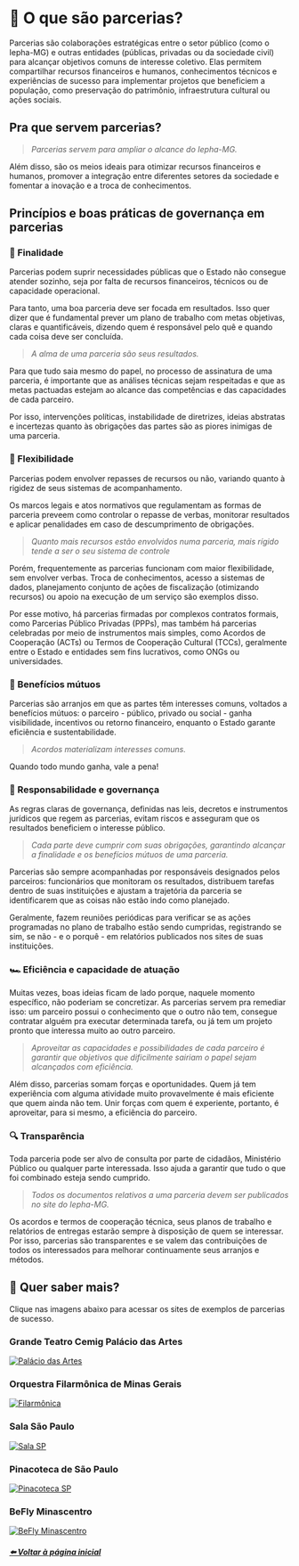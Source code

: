 # 🤝 O que são parcerias?

Parcerias são colaborações estratégicas entre o setor público (como o Iepha-MG) e outras
entidades (públicas, privadas ou da sociedade civil) para alcançar objetivos comuns de
interesse coletivo. Elas permitem compartilhar recursos financeiros e humanos,
conhecimentos técnicos e experiências de sucesso para implementar projetos que
beneficiem a população, como preservação do patrimônio, infraestrutura cultural ou ações
sociais.

## Pra que servem parcerias?

>_Parcerias servem para ampliar o alcance do Iepha-MG._

Além disso, são os meios ideais para otimizar recursos financeiros e humanos, promover a
integração entre diferentes setores da sociedade e fomentar a inovação e a troca de
conhecimentos.

## Princípios e boas práticas de governança em parcerias

### 🥅 Finalidade

Parcerias podem suprir necessidades públicas que o Estado não consegue atender sozinho,
seja por falta de recursos financeiros, técnicos ou de capacidade operacional.

Para tanto, uma boa parceria deve ser focada em resultados. Isso quer dizer que é
fundamental prever um plano de trabalho com metas objetivas, claras e quantificáveis,
dizendo quem é responsável pelo quê e quando cada coisa deve ser concluída.

>_A alma de uma parceria são seus resultados._

Para que tudo saia mesmo do papel, no processo de assinatura de uma parceria, é
importante que as análises técnicas sejam respeitadas e que as metas pactuadas estejam ao
alcance das competências e das capacidades de cada parceiro.

Por isso, intervenções políticas, instabilidade de diretrizes, ideias abstratas e incertezas
quanto às obrigações das partes são as piores inimigas de uma parceria.

### 🍃 Flexibilidade

Parcerias podem envolver repasses de recursos ou não, variando quanto à rigidez de seus
sistemas de acompanhamento.

Os marcos legais e atos normativos que regulamentam as formas de parceria preveem
como controlar o repasse de verbas, monitorar resultados e aplicar penalidades em caso de
descumprimento de obrigações.

>_Quanto mais recursos estão envolvidos numa parceria, mais rígido tende a ser o seu sistema de controle_

Porém, frequentemente as parcerias funcionam com maior flexibilidade, sem envolver
verbas. Troca de conhecimentos, acesso a sistemas de dados, planejamento conjunto de
ações de fiscalização (otimizando recursos) ou apoio na execução de um serviço são
exemplos disso.

Por esse motivo, há parcerias firmadas por complexos contratos formais, como Parcerias
Público Privadas (PPPs), mas também há parcerias celebradas por meio de instrumentos
mais simples, como Acordos de Cooperação (ACTs) ou Termos de Cooperação Cultural (TCCs), geralmente entre o
Estado e entidades sem fins lucrativos, como ONGs ou universidades.

### 🎂 Benefícios mútuos

Parcerias são arranjos em que as partes têm interesses comuns, voltados a benefícios
mútuos: o parceiro  - público, privado ou social - ganha visibilidade, incentivos ou retorno
financeiro, enquanto o Estado garante eficiência e sustentabilidade.

>_Acordos materializam interesses comuns._

Quando todo mundo ganha, vale a pena!

### 🚨 Responsabilidade e governança

As regras claras de governança, definidas nas leis, decretos e instrumentos jurídicos que
regem as parcerias, evitam riscos e asseguram que os resultados beneficiem o interesse
público.

>_Cada parte deve cumprir com suas obrigações, garantindo alcançar a finalidade e os benefícios mútuos de uma parceria._

Parcerias são sempre acompanhadas por responsáveis designados pelos parceiros: funcionários
que monitoram os resultados, distribuem tarefas dentro de suas instituições e ajustam a
trajetória da parceria se identificarem que as coisas não estão indo como planejado.

Geralmente, fazem reuniões periódicas para verificar se as ações programadas no plano
de trabalho estão sendo cumpridas, registrando se sim, se não - e o porquê - em relatórios
publicados nos sites de suas instituições.

### 🏎️ Eficiência e capacidade de atuação

Muitas vezes, boas ideias ficam de lado porque, naquele momento específico, não
poderiam se concretizar. As parcerias servem pra remediar isso: um parceiro possui o
conhecimento que o outro não tem, consegue contratar alguém pra executar determinada
tarefa, ou já tem um projeto pronto que interessa muito ao outro parceiro.

>_Aproveitar as capacidades e possibilidades de cada parceiro é garantir que objetivos que dificilmente sairiam o papel sejam alcançados com eficiência._

Além disso, parcerias somam forças e oportunidades. Quem já tem experiência com alguma
atividade muito provavelmente é mais eficiente que quem ainda não tem. Unir forças com
quem é experiente, portanto, é aproveitar, para si mesmo, a eficiência do parceiro.

### 🔍 Transparência

Toda parceria pode ser alvo de consulta por parte de cidadãos, Ministério Público ou
qualquer parte interessada. Isso ajuda a garantir que tudo o que foi combinado esteja
sendo cumprido.

>_Todos os documentos relativos a uma parceria devem ser publicados no site do Iepha-MG._

Os acordos e termos de cooperação técnica, seus planos de trabalho e relatórios de
entregas estarão sempre à disposição de quem se interessar. Por isso, parcerias são
transparentes e se valem das contribuições de todos os interessados para melhorar
continuamente seus arranjos e métodos.

## 🤔 Quer saber mais?

Clique nas imagens abaixo para acessar os sites de exemplos de parcerias de sucesso.

### Grande Teatro Cemig Palácio das Artes

[![Palácio das Artes](https://github.com/user-attachments/assets/dcf02219-3b2f-4022-8d7f-5ddd028ac88c)](https://fcs.mg.gov.br/espacos-culturais/palacio-das-artes/)

### Orquestra Filarmônica de Minas Gerais

[![Filarmônica](https://github.com/user-attachments/assets/6e79d0b6-47f6-40c9-bf66-27e0596885c5)](https://filarmonica.art.br/)

### Sala São Paulo

[![Sala SP](https://github.com/user-attachments/assets/c29a1ee5-482b-4fb0-8ac6-40c2115df3e1)](https://salasaopaulo.art.br/salasp/pt/)

### Pinacoteca de São Paulo

[![Pinacoteca SP](https://github.com/user-attachments/assets/c5e46494-6018-4e97-bacf-19db8a108dc9)](https://pinacoteca.org.br)

### BeFly Minascentro

[![BeFly Minascentro](https://github.com/user-attachments/assets/5888f247-9c79-4fb8-91b4-c925c6247dab)](https://www.beflyminascentro.com.br/)

##### [⬅️ Voltar à página inicial](https://lucasfainblat.github.io/manual.appi)
